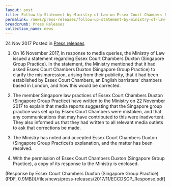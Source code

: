 ```yaml
---
layout: post
title: Follow Up Statement by Ministry of Law on Essex Court Chambers Duxton (Singapore Group Practice)
permalink: /news/press-releases/follow-up-statement-by-ministry-of-law-on-essex-court-chambers-d
breadcrumb: Press Releases
collection_name: news
---
```


24 Nov 2017 Posted in [Press releases](/news/press-releases)

1. On 16 November 2017, in response to media queries, the Ministry of Law issued a statement regarding Essex Court Chambers Duxton (Singapore Group Practice). In the statement, the Ministry mentioned that it had asked Essex Court Chambers Duxton (Singapore Group Practice) to clarify the misimpression, arising from their publicity, that it had been established by Essex Court Chambers, an English barristers’ chambers based in London, and how this would be corrected.

2. The member Singapore law practices of Essex Court Chambers Duxton (Singapore Group Practice) have written to the Ministry on 22 November 2017 to explain that media reports suggesting that the Singapore group practice was set up by Essex Court Chambers were mistaken, and that any communications that may have contributed to this were inadvertent. They also informed us that they had written to all relevant media outlets to ask that corrections be made.

3. The Ministry has noted and accepted Essex Court Chambers Duxton (Singapore Group Practice)’s explanation, and the matter has been resolved.

4. With the permission of Essex Court Chambers Duxton (Singapore Group Practice), a copy of its response to the Ministry is enclosed. 

(Response by Essex Court Chambers Duxton (Singapore Group Practice)(PDF, 0.9MB))[/files/news/press-releases/2017/11/ECCDSGP_Response.pdf]
